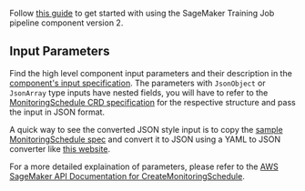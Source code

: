 Follow [this guide](../TrainingJob/README.md#getting-started) to get started with using the SageMaker Training Job pipeline component version 2.

## Input Parameters

Find the high level component input parameters and their description in the [component's input specification](./component.yaml). The parameters with `JsonObject` or `JsonArray` type inputs have nested fields, you will have to refer to the [MonitoringSchedule CRD specification](https://aws-controllers-k8s.github.io/community/reference/sagemaker/v1alpha1/monitoringschedule/) for the respective structure and pass the input in JSON format. 

A quick way to see the converted JSON style input is to copy the [sample MonitoringSchedule spec](https://aws-controllers-k8s.github.io/community/reference/sagemaker/v1alpha1/monitoringschedule/#spec) and convert it to JSON using a YAML to JSON converter like [this website](https://jsonformatter.org/yaml-to-json).

For a more detailed explaination of parameters, please refer to the [AWS SageMaker API Documentation for CreateMonitoringSchedule](https://docs.aws.amazon.com/sagemaker/latest/APIReference/API_CreateMonitoringSchedule.html).